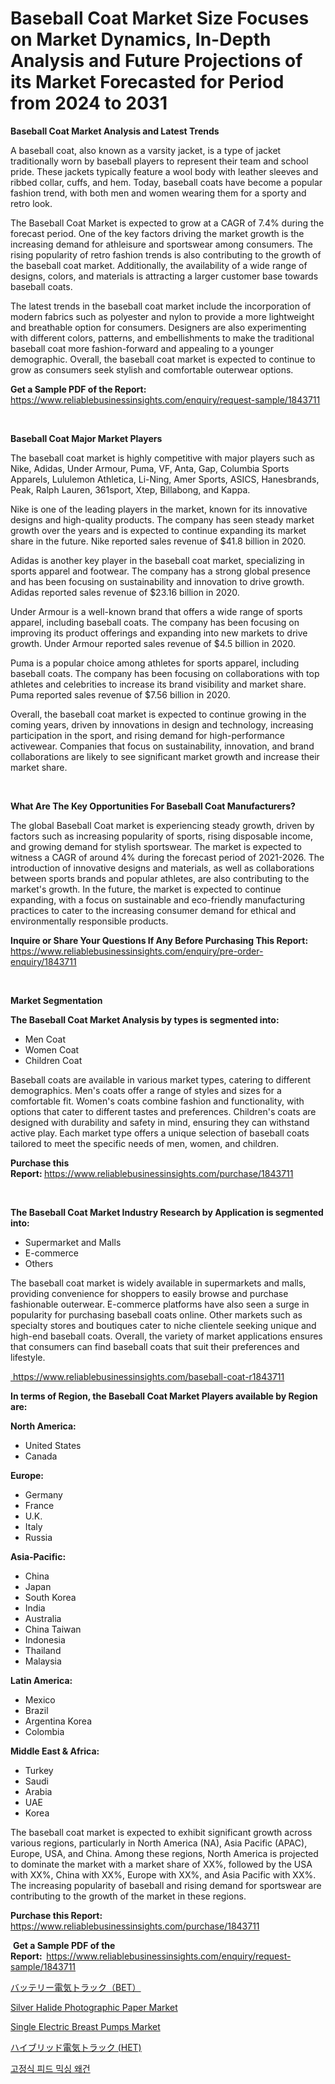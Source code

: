 <p><h1>Baseball Coat Market Size Focuses on Market Dynamics, In-Depth Analysis and Future Projections of its Market Forecasted for Period from 2024 to 2031</h1></p><p><strong>Baseball Coat Market Analysis and Latest Trends</strong></p>
<p><p>A baseball coat, also known as a varsity jacket, is a type of jacket traditionally worn by baseball players to represent their team and school pride. These jackets typically feature a wool body with leather sleeves and ribbed collar, cuffs, and hem. Today, baseball coats have become a popular fashion trend, with both men and women wearing them for a sporty and retro look.</p><p>The Baseball Coat Market is expected to grow at a CAGR of 7.4% during the forecast period. One of the key factors driving the market growth is the increasing demand for athleisure and sportswear among consumers. The rising popularity of retro fashion trends is also contributing to the growth of the baseball coat market. Additionally, the availability of a wide range of designs, colors, and materials is attracting a larger customer base towards baseball coats.</p><p>The latest trends in the baseball coat market include the incorporation of modern fabrics such as polyester and nylon to provide a more lightweight and breathable option for consumers. Designers are also experimenting with different colors, patterns, and embellishments to make the traditional baseball coat more fashion-forward and appealing to a younger demographic. Overall, the baseball coat market is expected to continue to grow as consumers seek stylish and comfortable outerwear options.</p></p>
<p><strong>Get a Sample PDF of the Report:&nbsp;</strong> <a href="https://www.reliablebusinessinsights.com/enquiry/request-sample/1843711">https://www.reliablebusinessinsights.com/enquiry/request-sample/1843711</a></p>
<p>&nbsp;</p>
<p><strong>Baseball Coat Major Market Players</strong></p>
<p><p>The baseball coat market is highly competitive with major players such as Nike, Adidas, Under Armour, Puma, VF, Anta, Gap, Columbia Sports Apparels, Lululemon Athletica, Li-Ning, Amer Sports, ASICS, Hanesbrands, Peak, Ralph Lauren, 361sport, Xtep, Billabong, and Kappa.</p><p>Nike is one of the leading players in the market, known for its innovative designs and high-quality products. The company has seen steady market growth over the years and is expected to continue expanding its market share in the future. Nike reported sales revenue of $41.8 billion in 2020.</p><p>Adidas is another key player in the baseball coat market, specializing in sports apparel and footwear. The company has a strong global presence and has been focusing on sustainability and innovation to drive growth. Adidas reported sales revenue of $23.16 billion in 2020.</p><p>Under Armour is a well-known brand that offers a wide range of sports apparel, including baseball coats. The company has been focusing on improving its product offerings and expanding into new markets to drive growth. Under Armour reported sales revenue of $4.5 billion in 2020.</p><p>Puma is a popular choice among athletes for sports apparel, including baseball coats. The company has been focusing on collaborations with top athletes and celebrities to increase its brand visibility and market share. Puma reported sales revenue of $7.56 billion in 2020.</p><p>Overall, the baseball coat market is expected to continue growing in the coming years, driven by innovations in design and technology, increasing participation in the sport, and rising demand for high-performance activewear. Companies that focus on sustainability, innovation, and brand collaborations are likely to see significant market growth and increase their market share.</p></p>
<p>&nbsp;</p>
<p><strong>What Are The Key Opportunities For Baseball Coat Manufacturers?</strong></p>
<p><p>The global Baseball Coat market is experiencing steady growth, driven by factors such as increasing popularity of sports, rising disposable income, and growing demand for stylish sportswear. The market is expected to witness a CAGR of around 4% during the forecast period of 2021-2026. The introduction of innovative designs and materials, as well as collaborations between sports brands and popular athletes, are also contributing to the market's growth. In the future, the market is expected to continue expanding, with a focus on sustainable and eco-friendly manufacturing practices to cater to the increasing consumer demand for ethical and environmentally responsible products.</p></p>
<p><strong>Inquire or Share Your Questions If Any Before Purchasing This Report:</strong> <a href="https://www.reliablebusinessinsights.com/enquiry/pre-order-enquiry/1843711">https://www.reliablebusinessinsights.com/enquiry/pre-order-enquiry/1843711</a></p>
<p>&nbsp;</p>
<p><strong>Market Segmentation</strong></p>
<p><strong>The Baseball Coat Market Analysis by types is segmented into:</strong></p>
<p><ul><li>Men Coat</li><li>Women Coat</li><li>Children Coat</li></ul></p>
<p><p>Baseball coats are available in various market types, catering to different demographics. Men's coats offer a range of styles and sizes for a comfortable fit. Women's coats combine fashion and functionality, with options that cater to different tastes and preferences. Children's coats are designed with durability and safety in mind, ensuring they can withstand active play. Each market type offers a unique selection of baseball coats tailored to meet the specific needs of men, women, and children.</p></p>
<p><strong>Purchase this Report:&nbsp;</strong><a href="https://www.reliablebusinessinsights.com/purchase/1843711">https://www.reliablebusinessinsights.com/purchase/1843711</a></p>
<p>&nbsp;</p>
<p><strong>The Baseball Coat Market Industry Research by Application is segmented into:</strong></p>
<p><ul><li>Supermarket and Malls</li><li>E-commerce</li><li>Others</li></ul></p>
<p><p>The baseball coat market is widely available in supermarkets and malls, providing convenience for shoppers to easily browse and purchase fashionable outerwear. E-commerce platforms have also seen a surge in popularity for purchasing baseball coats online. Other markets such as specialty stores and boutiques cater to niche clientele seeking unique and high-end baseball coats. Overall, the variety of market applications ensures that consumers can find baseball coats that suit their preferences and lifestyle.</p></p>
<p><a href="https://www.reliablebusinessinsights.com/baseball-coat-r1843711">&nbsp;https://www.reliablebusinessinsights.com/baseball-coat-r1843711</a></p>
<p><strong>In terms of Region, the Baseball Coat Market Players available by Region are:</strong></p>
<p>
    <p> <strong> North America: </strong>
        <ul>
            <li>United States</li>
            <li>Canada</li>
        </ul>
        </p> 
    <p> <strong> Europe: </strong>
        <ul>
            <li>Germany</li>
            <li>France</li>
            <li>U.K.</li>
            <li>Italy</li>
            <li>Russia</li>
        </ul>
        </p> 
    <p> <strong> Asia-Pacific: </strong>
        <ul>
            <li>China</li>
            <li>Japan</li>
            <li>South Korea</li>
            <li>India</li>
            <li>Australia</li>
            <li>China Taiwan</li>
            <li>Indonesia</li>
            <li>Thailand</li>
            <li>Malaysia</li>
        </ul>
        </p> 
    <p> <strong> Latin America: </strong>
        <ul>
            <li>Mexico</li>
            <li>Brazil</li>
            <li>Argentina Korea</li>
            <li>Colombia</li>
        </ul>
        </p> 
    <p> <strong> Middle East & Africa: </strong>
        <ul>
            <li>Turkey</li>
            <li>Saudi</li>
            <li>Arabia</li>
            <li>UAE</li>
            <li>Korea</li>
        </ul>
    </p>
    </p>
<p><p>The baseball coat market is expected to exhibit significant growth across various regions, particularly in North America (NA), Asia Pacific (APAC), Europe, USA, and China. Among these regions, North America is projected to dominate the market with a market share of XX%, followed by the USA with XX%, China with XX%, Europe with XX%, and Asia Pacific with XX%. The increasing popularity of baseball and rising demand for sportswear are contributing to the growth of the market in these regions.</p></p>
<p><strong>Purchase this Report: </strong><a href="https://www.reliablebusinessinsights.com/purchase/1843711">https://www.reliablebusinessinsights.com/purchase/1843711</a></p>
<p>&nbsp;<strong>Get a Sample PDF of the Report:&nbsp;&nbsp;</strong><a href="https://www.reliablebusinessinsights.com/enquiry/request-sample/1843711">https://www.reliablebusinessinsights.com/enquiry/request-sample/1843711</a></p>
<p><strong></strong></p>
<p><p><a href="https://github.com/AhmadMann1950/Market-Research-Report-List-1/blob/main/2528861140327.md">バッテリー電気トラック（BET）</a></p><p><a href="https://github.com/ChiragRP21/Market-Research-Report-List-5/blob/main/silver-halide-photographic-paper-market.md">Silver Halide Photographic Paper Market</a></p><p><a href="https://github.com/cecuraprangm/Market-Research-Report-List-3/blob/main/single-electric-breast-pumps-market.md">Single Electric Breast Pumps Market</a></p><p><a href="https://github.com/qwpelcjko9242629/Market-Research-Report-List-2/blob/main/3576119140328.md">ハイブリッド電気トラック (HET)</a></p><p><a href="https://github.com/mpodehpw07370073/Market-Research-Report-List-2/blob/main/6995099148224.md">고정식 피드 믹싱 왜건</a></p></p>